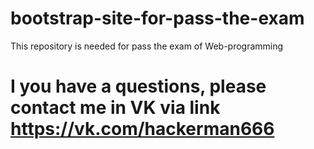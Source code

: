 # bootstrap-site-for-pass-the-exam
This repository is needed for pass the exam of Web-programming


# I you have a questions, please contact me in VK via link https://vk.com/hackerman666
